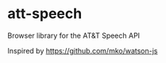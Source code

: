 att-speech
==========

Browser library for the AT&amp;T Speech API

Inspired by https://github.com/mko/watson-js
